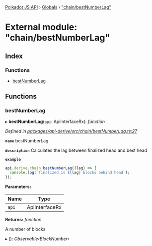 [Polkadot JS API](../README.md) › [Globals](../globals.md) › ["chain/bestNumberLag"](_chain_bestnumberlag_.md)

# External module: "chain/bestNumberLag"

## Index

### Functions

* [bestNumberLag](_chain_bestnumberlag_.md#bestnumberlag)

## Functions

###  bestNumberLag

▸ **bestNumberLag**(`api`: ApiInterfaceRx): *function*

*Defined in [packages/api-derive/src/chain/bestNumberLag.ts:27](https://github.com/polkadot-js/api/blob/c3c77ffe4/packages/api-derive/src/chain/bestNumberLag.ts#L27)*

**`name`** bestNumberLag

**`description`** Calculates the lag between finalized head and best head

**`example`** 
<BR>

```javascript
api.derive.chain.bestNumberLag((lag) => {
  console.log(`finalized is ${lag} blocks behind head`);
});
```

**Parameters:**

Name | Type |
------ | ------ |
`api` | ApiInterfaceRx |

**Returns:** *function*

A number of blocks

▸ (): *Observable‹BlockNumber›*
